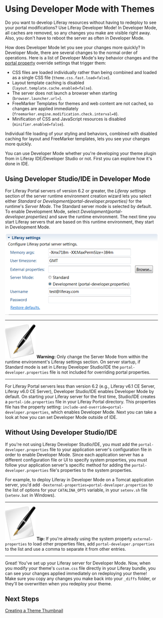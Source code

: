 # Using Developer Mode with Themes [](id=using-developer-mode-with-themes)

Do you want to develop Liferay resources without having to redeploy to see your
portal modifications? Use Liferay Developer Mode! In Developer Mode, all caches
are removed, so any changes you make are visible right away. Also, you don't
have to reboot the server as often in Developer Mode.

How does Developer Mode let you see your changes more quickly? In Developer
Mode, there are several changes to the normal order of operations. Here is a
list of Developer Mode's key behavior changes and the [portal property](http://docs.liferay.com/portal/6.2/propertiesdoc/portal.properties.html)
override settings that trigger them:

- CSS files are loaded individually rather than being combined and loaded as a
  single CSS file (`theme.css.fast.load=false`).
- Layout template caching is disabled (`layout.template.cache.enabled=false`).
- The server does not launch a browser when starting (`browser.launcher.url=`).
- FreeMarker Templates for themes and web content are not cached, so changes
  are applied immediately
  (`freemarker.engine.modification.check.interval=0`). 
- Minification of CSS and JavaScript resources is disabled
  (`minifier.enabled=false`).

Individual file loading of your styling and behaviors, combined with disabled
caching for layout and FreeMarker templates, lets you see your changes more 
quickly. 

You can use Developer Mode whether you're developing your theme plugin from in
Liferay IDE/Developer Studio or not. First you can explore how it's done in IDE.

## Using Developer Studio/IDE in Developer Mode

For Liferay Portal servers of version 6.2 or greater, the *Liferay settings*
section of the server runtime environment creation wizard lets you select either
*Standard* or *Development(portal-developer.properties)* for the runtime's
*Server Mode*. The Standard server mode is selected by default. To enable
Development Mode, select *Development(portal-developer.properties)* and save the
runtime environment. The next time you start Liferay servers that are based on
this runtime environment, they start in Development Mode.  

![Figure 1: You can set Developer Mode in the *Liferay settings* section of your runtime environment in Liferay Developer Studio/IDE](../../images/set-develop-mode.png)

---

![tip](../../images/tip-pen-paper.png) **Warning:** Only change the Server Mode
from within the runtime environment's Liferay settings section. On server
startup, if Standard mode is set in Liferay Developer Studio/IDE the 
`portal-developer.properties` file is not included for overriding portal
properties. 

---

For Liferay Portal servers less than version 6.2 (e.g., Liferay v6.1 CE
Server, Liferay v6.0 CE Server), Developer Studio/IDE enables Developer Mode by
default. On starting your Liferay server for the first time, Studio/IDE creates
a `portal-ide.properties` file in your Liferay Portal directory. This properties
file has the property setting:
`include-and-override=portal-developer.properties`, which enables Developer
Mode. Next you can take a look at how you can set Developer Mode outside of IDE.

## Without Using Developer Studio/IDE

If you're not using Liferay Developer Studio/IDE, you must add the
`portal-developer.properties` file to your application server's configuration
file in order to enable Developer Mode. Since each application server has a
different configuration file or UI to specify system properties, you must follow
your application server's specific method for adding the
`portal-developer.properties` file's properties to the system properties. 

For example, to deploy Liferay in Developer Mode on a Tomcat application server,
you'd add `-Dexternal-properties=portal-developer.properties` to the list of
options for your `CATALINA_OPTS` variable, in your `setenv.sh` file
(`setenv.bat` in Windows). 

---

![tip](../../images/tip.png) **Tip:** If you're already using the system
property `external-properties` to load other properties files, add
`portal-developer.properties` to the list and use a comma to separate it from
other entries. 

---

Great! You've set up your Liferay server for Developer Mode. Now, when you
modify your theme's `custom.css` file directly in your Liferay bundle, you can
see your changes applied immediately on redeploying your theme! Make sure you
copy any changes you make back into your `_diffs` folder, or they'll be
overwritten when you redeploy your theme.

## Next Steps
<!-- URL will probably need updated when added to the new devsite-->
 [Creating a Theme Thumbnail](/tutorials/-/knowledge_base/creating-a-theme-thumbnail)
